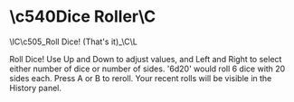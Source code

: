 # \c540Dice Roller\C

\lC\c505_Roll Dice! (That's it)_\C\L

Roll Dice! Use Up and Down to adjust values, and Left and Right to select either number of dice or number of sides. '6d20' would roll 6 dice with 20 sides each. Press A or B to reroll. Your recent rolls will be visible in the History panel.
